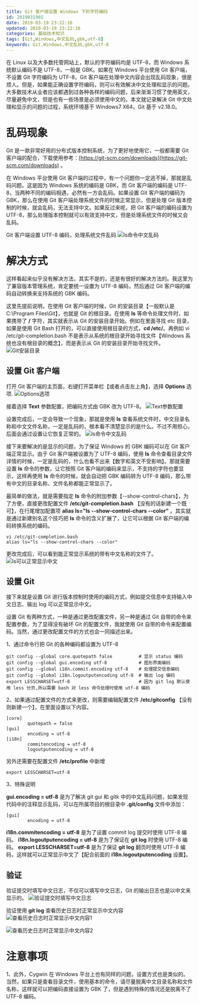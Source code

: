 ```yaml
---
title: Git 客户端设置 Windows 下的字符编码
id: 2019031901
date: 2019-03-19 23:22:16
updated: 2019-03-19 23:22:16
categories: 基础技术知识
tags: [Git,Windows,中文乱码,gbk,utf-8]
keywords: Git,Windows,中文乱码,gbk,utf-8
---
```



在 Linux 以及大多数托管网站上，默认的字符编码均是 UTF-8，而 Windows 系统默认编码不是 UTF-8，一般是 GBK。如果在 Windows 平台使用 Git 客户端，不设置 Git 字符编码为 UTF-8，Git 客户端在处理中文内容会出现乱码现象，很是烦人。但是，如果能正确设置字符编码，则可以有效解决中文处理和显示的问题。大多数技术从业者应该都遇到过各种各样的编码问题，后来渐渐习惯了使用英文，尽量避免中文，但是也有一些场景是必须使用中文的。本文就记录解决 Git 中文处理和显示的问题的过程，系统环境基于 Windows7 X64，Git 基于 v2.18.0。


<!-- more -->


# 乱码现象


Git 是一款非常好用的分布式版本控制系统，为了更好地使用它，一般都需要 Git 客户端的配合，下载使用参考：[https://git-scm.com/downloads](https://git-scm.com/downloads) 。

在 Windows 平台使用 Git 客户端的过程中，有一个问题你一定逃不掉，那就是乱码问题。这是因为 Windows 系统的编码是 GBK，而 Git 客户端的编码是 UTF-8，当两种不同的编码相遇，必然有一方会乱码。如果设置 Git 客户端的编码为 GBK，那么在使用 Git 客户端处理系统文件的时候正常显示，但是处理 Git 版本控制的时候，就会乱码，无法支持中文。如果反过来呢，把 Git 客户端的编码设置为 UTF-8，那么处理版本控制就可以有效支持中文，但是处理系统文件的时候又会乱码。

Git 客户端设置 UTF-8 编码，处理系统文件乱码
![ls命令中文乱码](https://ws1.sinaimg.cn/large/b7f2e3a3gy1g17blzgl2zj20l50cpjt9.jpg "ls命令中文乱码")


# 解决方式


这样看起来似乎没有解决方法，其实不是的，还是有很好的解决方法的。我这里为了兼容版本管理系统，肯定要统一设置为 UTF-8 编码，然后通过 Git 客户端的编码自动转换来支持系统的 GBK 编码。

这里先提前说明，在使用 Git 客户端的时候，Git 的安装目录【一般默认是 C:\Program Files\Git】，也就是 Git 的根目录。在使用 **ls** 等命令处理文件时，如果携带了 **/** 字符，其实就表示从 Git 的安装目录开始。例如在里面寻找 etc 目录，如果是使用 Git Bash 打开的，可以直接使用根目录的方式，**cd /etc/**。再例如 vi /etc/git-completion.bash 不是表示从系统的根目录开始寻找文件【Windows 系统也没有根目录的概念】，而是表示从 Git 的安装目录开始寻找文件。
![Git安装目录](https://ws1.sinaimg.cn/large/b7f2e3a3gy1g17bn7wtv0j20nd0dumyg.jpg "Git安装目录")

## 设置 Git 客户端

打开 Git 客户端的主页面，右键打开菜单栏【或者点击左上角】，选择 **Options** 选项.
![Options选项](https://ws1.sinaimg.cn/large/b7f2e3a3gy1g17bmpt7mnj20l50cp0tw.jpg "Options选项")

接着选择 **Text** 参数配置，把编码方式由 GBK 改为 UTF-8。
![Text参数配置](https://ws1.sinaimg.cn/large/b7f2e3a3gy1g17bnna4xyj20l50cpacj.jpg "Text参数配置")

设置完成后，一定会导致一个现象，那就是使用 **ls** 查看系统文件时，中文目录名称和中文文件名称，一定是乱码的，根本看不清楚显示的是什么。不过不用担心，后面会通过设置让它恢复正常的。
![ls命令中文乱码](https://ws1.sinaimg.cn/large/b7f2e3a3gy1g17blzgl2zj20l50cpjt9.jpg "ls命令中文乱码")

接下来要解决的是显示的问题，为了保证 Windows 的 GBK 编码可以在 Git 客户端正常显示。由于 Git 客户端被设置为了 UTF-8 编码，使用 **ls** 命令查看目录文件详情的时候，一定是乱码的，什么也看不出来【数字和英文不受影响】。那就需要设置 **ls** 命令的参数，让它按照 Git 客户端的编码来显示，不支持的字符也要显示，这样再使用 **ls** 命令的时候，就会自动把 GBK 编码转为 UTF-8 编码，那么带有中文的目录名称、文件名称都能正常显示了。

最简单的做法，就是需要指定 **ls** 命令的附加参数【--show-control-chars】，为了方便，直接更改配置文件 **/etc/git-completion.bash** 【没有的话新建一个既可】，在行尾增加配置项 **alias ls="ls --show-control-chars --color"** 。其实就是通过新建别名这个技巧把 **ls** 命令的含义扩展了，让它可以根据 Git 客户端的编码转换系统的编码。

```
vi /etc/git-completion.bash
alias ls="ls --show-control-chars --color"
```

更改完成后，可以看到能正常显示系统的带有中文名称的文件了。
![ls可以正常显示中文](https://ws1.sinaimg.cn/large/b7f2e3a3gy1g17bo2mcrej20l50cpq4y.jpg "ls可以正常显示中文")

## 设置 Git

接下来就是设置 Git 进行版本控制时使用的编码方式，例如提交信息中支持输入中文日志、输出 log 可以正常显示中文。

设置 Git 有两种方式，一种是通过更改配置文件，另一种是通过 Git 自带的命令来配置参数，为了显得没有破坏 Git 的配置文件，我就使用 Git 自带的命令来配置编码。当然，通过更改配置文件的方式也会一同描述出来。

1、通过命令行把 Git 的各种编码都设置为 UTF-8

```
git config --global core.quotepath false          # 显示 status 编码 
git config --global gui.encoding utf-8            # 图形界面编码 
git config --global i18n.commit.encoding utf-8    # 处理提交信息编码 
git config --global i18n.logoutputencoding utf-8  # 输出 log 编码 
export LESSCHARSET=utf-8                          # 因为 git log 默认使用 less 分页,所以需要 bash 对 less 命令处理时使用 utf-8 编码
```

2、如果通过配置文件的方式来更改，则需要编辑配置文件 **/etc/gitconfig** 【没有则新建一个】，在里面设置以下内容。

```
[core]
        quotepath = false 
[gui]
        encoding = utf-8 
[i18n]
        commitencoding = utf-8 
        logoutputencoding = utf-8
```

另外还需要在配置文件 **/etc/profile** 中新增

```
export LESSCHARSET=utf-8
```

3、特殊说明

**gui.encoding = utf-8** 是为了解决 git gui 和 gitk 中的中文乱码问题，如果发现代码中的注释显示乱码，可以在所属项目的根目录中 **.git/config** 文件中添加：

```
[gui]
        encoding = utf-8
```

**i18n.commitencoding = utf-8** 是为了设置 commit log 提交时使用 UTF-8 编码。
**i18n.logoutputencoding = utf-8** 是为了保证在 **git log** 时使用 UTF-8 编码。
**export LESSCHARSET=utf-8** 是为了保证 **git log** 翻页时使用 UTF-8 编码，这样就可以正常显示中文了【配合前面的 **i18n.logoutputencoding** 设置】。

## 验证

验证提交时填写中文日志，不仅可以填写中文日志，Git 的输出日志也是以中文来显示的。
![验证提交时填写中文日志](https://ws1.sinaimg.cn/large/b7f2e3a3gy1g17boorhqyj20l50cpgn8.jpg "验证提交时填写中文日志")

验证使用 **git log** 查看历史日志时正常显示中文内容
![查看历史日志时正常显示中文内容1](https://ws1.sinaimg.cn/large/b7f2e3a3gy1g17bosnlsnj20l50cp0tt.jpg "查看历史日志时正常显示中文内容1")


![查看历史日志时正常显示中文内容2](https://ws1.sinaimg.cn/large/b7f2e3a3gy1g17box3cduj20l50cp3zx.jpg "查看历史日志时正常显示中文内容2")


# 注意事项


1、此外，Cygwin 在 Windows 平台上也有同样的问题，设置方式也是类似的。当然，如果只是查看目录文件，使用基本的命令，请尽量脱离中文目录名称和文件名称，这样就可以把编码直接设置为 GBK 了，但是遇到特殊的情况还是脱离不了 UTF-8 编码。

